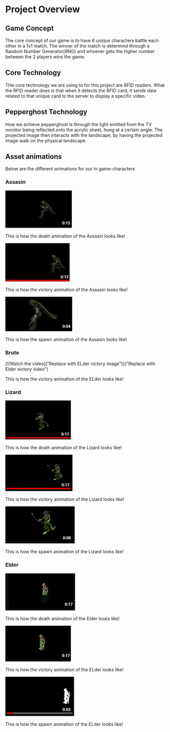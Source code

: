 # Project Overview
## Game Concept 
The core concept of our game is to have 6 unique characters battle each other in a 1v1 match. The winner of the match is determind through a Random Number Generator(RNG) and whoever gets the higher number between the 2 players wins the game.

## Core Technology
THe core technology we are using to for this project are RFID readers. What the RFID reader does is that when it detects the RFID card, it sends data related to that unique card to the server to display a specific video.

## Pepperghost Technology
How we achieve pepperghost is through the light emitted from the TV monitor being reflected onto the acrylic sheet, hung at a certain angle. The projected image then interacts with the landscape, by having the projected image walk on the physical landscape.

## **Asset animations** 
Below are the different animations for our in game-characters

<h3>Assasin</h3>

[![Watch the video](../Assets/Assasin_Death.jpg)](https://youtu.be/okqqrTbpr7w)

This is how the death animation of the Assasin looks like!

[![Watch the video](../Assets/Assasin_Victory.jpg)](https://youtu.be/FU1ywjyxXVc)

This is how the victory animation of the Assasin looks like!

[![Watch the video](../Assets/Assasin_Spawn.jpg)](https://youtu.be/cRKtltaJ_SM)

This is how the spawn animation of the Assasin looks like!

<h3>Brute</h3>
[![Watch the video]("Replace with ELder victory image")]("Replace with Elder victory video")

This is how the victory animation of the ELder looks like!

<h3>Lizard</h3>


[![Watch the video](../Assets/LizardArcher_Death.jpg)](https://www.youtube.com/watch?v=MxU6SAHRl1I)

This is how the death animation of the Lizard looks like!

[![Watch the video](../Assets/LizardArcher_Victory.jpg)](https://www.youtube.com/watch?v=f1UD68mAeGA)

This is how the victory animation of the Lizard looks like!

[![Watch the video](../Assets/LizardArcher_Spawn.jpg)](https://youtu.be/3quVM-No_TM)

This is how the spawn animation of the Lizard looks like!

<h3>Elder</h3>

[![Watch the video](../Assets/LizardElder_Death.jpg)](https://www.youtube.com/watch?v=epKruAo9mfk)

This is how the death animation of the Elder looks like!

[![Watch the video](../Assets/LizardElder_Victory.jpg)](https://youtu.be/f_yh2qXDQmI)

This is how the victory animation of the ELder looks like!

[![Watch the video](../Assets/LizardElder_Spawn.jpg)](https://youtu.be/vmYpDKEf7aQ)

This is how the spawn animation of the ELder looks like!





